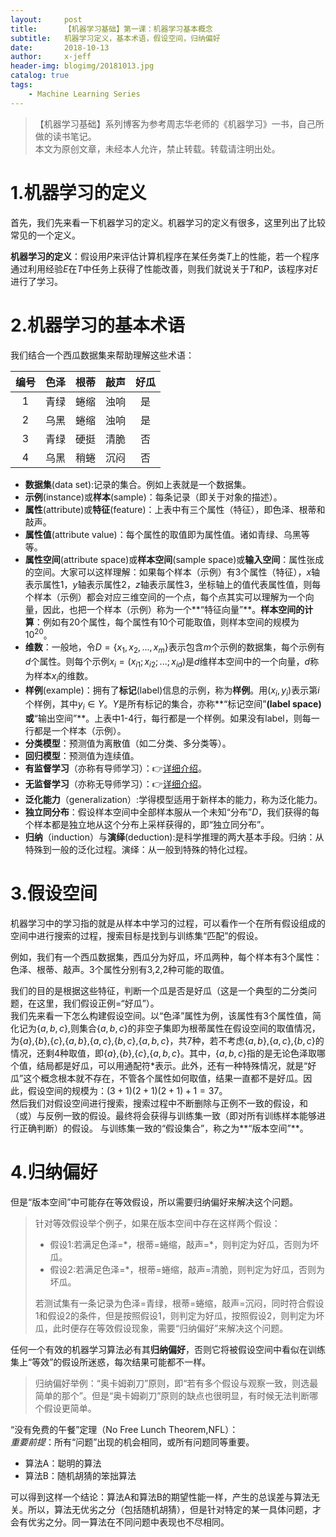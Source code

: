 ```yaml
---
layout:     post
title:      【机器学习基础】第一课：机器学习基本概念
subtitle:   机器学习定义，基本术语，假设空间，归纳偏好
date:       2018-10-13
author:     x-jeff
header-img: blogimg/20181013.jpg
catalog: true
tags:
    - Machine Learning Series
---
```

>【机器学习基础】系列博客为参考周志华老师的《机器学习》一书，自己所做的读书笔记。  
>本文为原创文章，未经本人允许，禁止转载。转载请注明出处。

# 1.机器学习的定义
首先，我们先来看一下机器学习的定义。机器学习的定义有很多，这里列出了比较常见的一个定义。

**机器学习的定义**：假设用*P*来评估计算机程序在某任务类*T*上的性能，若一个程序通过利用经验*E*在*T*中任务上获得了性能改善，则我们就说关于*T*和*P*，该程序对*E*进行了学习。
# 2.机器学习的基本术语
我们结合一个西瓜数据集来帮助理解这些术语：

|编号|色泽|根蒂|敲声|好瓜|
|:---:|:---:|:---:|:---:|:---:|
|1|青绿|蜷缩|浊响|是|
|2|乌黑|蜷缩|浊响|是|
|3|青绿|硬挺|清脆|否|
|4|乌黑|稍蜷|沉闷|否|

* **数据集**(data set):记录的集合。例如上表就是一个数据集。
* **示例**(instance)或**样本**(sample)：每条记录（即关于对象的描述）。
* **属性**(attribute)或**特征**(feature)：上表中有三个属性（特征），即色泽、根蒂和敲声。
* **属性值**(attribute value)：每个属性的取值即为属性值。诸如青绿、乌黑等等。
* **属性空间**(attribute space)或**样本空间**(sample space)或**输入空间**：属性张成的空间。大家可以这样理解：如果每个样本（示例）有3个属性（特征），*x*轴表示属性1，*y*轴表示属性2，*z*轴表示属性3，坐标轴上的值代表属性值，则每个样本（示例）都会对应三维空间的一个点，每个点其实可以理解为一个向量，因此，也把一个样本（示例）称为一个**“特征向量”**。**样本空间的计算**：例如有20个属性，每个属性有10个可能取值，则样本空间的规模为$10^{20}$。
* **维数**：一般地，令$D=\lbrace x_1,x_2,...,x_m \rbrace$表示包含*m*个示例的数据集，每个示例有*d*个属性。则每个示例$x_i=(x_{i1};x_{i2};...;x_{id})$是*d*维样本空间中的一个向量，*d*称为样本$x_i$的维数。
* **样例**(example)：拥有了**标记**(label)信息的示例，称为**样例**。用$(x_i,y_i)$表示第*i*个样例，其中$y_i\in Y$。*Y*是所有标记的集合，亦称**“标记空间”**(label space)或**“输出空间”**。上表中1-4行，每行都是一个样例。如果没有label，则每一行都是一个样本（示例）。
* **分类模型**：预测值为离散值（如二分类、多分类等）。  
* **回归模型**：预测值为连续值。
* **有监督学习**（亦称有导师学习）：👉[详细介绍](http://shichaoxin.com/2018/10/17/数学基础-第一课-机器学习中需要的数学基础/)。
* **无监督学习**（亦称无导师学习）：👉[详细介绍](http://shichaoxin.com/2018/10/17/数学基础-第一课-机器学习中需要的数学基础/)。
* **泛化能力**（generalization）:学得模型适用于新样本的能力，称为泛化能力。
* **独立同分布**：假设样本空间中全部样本服从一个未知“分布”*D*，我们获得的每个样本都是独立地从这个分布上采样获得的，即“独立同分布”。
* **归纳**（induction）与**演绎**(deduction):是科学推理的两大基本手段。归纳：从特殊到一般的泛化过程。演绎：从一般到特殊的特化过程。

# 3.假设空间
机器学习中的学习指的就是从样本中学习的过程，可以看作一个在所有假设组成的空间中进行搜索的过程，搜索目标是找到与训练集“匹配”的假设。

例如，我们有一个西瓜数据集，西瓜分为好瓜，坏瓜两种，每个样本有3个属性：色泽、根蒂、敲声。3个属性分别有3,2,2种可能的取值。

我们的目的是根据这些特征，判断一个瓜是否是好瓜（这是一个典型的二分类问题，在这里，我们假设正例=“好瓜”）。  
我们先来看一下怎么构建假设空间。以“色泽”属性为例，该属性有3个属性值，简化记为$\lbrace a,b,c \rbrace$,则集合$\lbrace a,b,c \rbrace$的非空子集即为根蒂属性在假设空间的取值情况，为$\lbrace a \rbrace$,$\lbrace b \rbrace$,$\lbrace c \rbrace$,$\lbrace a,b \rbrace$,$\lbrace a,c \rbrace$,$\lbrace b,c \rbrace$,$\lbrace a,b,c \rbrace$，共7种，若不考虑$\lbrace a,b \rbrace$,$\lbrace a,c \rbrace$,$\lbrace b,c \rbrace$的情况，还剩4种取值，即$\lbrace a \rbrace$,$\lbrace b \rbrace$,$\lbrace c \rbrace$,$\lbrace a,b,c \rbrace$。其中，$\lbrace a,b,c \rbrace$指的是无论色泽取哪个值，结局都是好瓜，可以用通配符\*表示。此外，还有一种特殊情况，就是“好瓜”这个概念根本就不存在，不管各个属性如何取值，结果一直都不是好瓜。因此，假设空间的规模为：$(3+1)(2+1)(2+1)+1=37$。   
然后我们对假设空间进行搜索，搜索过程中不断删除与正例不一致的假设，和（或）与反例一致的假设。最终将会获得与训练集一致（即对所有训练样本能够进行正确判断）的假设。
与训练集一致的“假设集合”，称之为**“版本空间”**。

# 4.归纳偏好
但是“版本空间”中可能存在等效假设，所以需要归纳偏好来解决这个问题。
>针对等效假设举个例子，如果在版本空间中存在这样两个假设：  
>
>* 假设1:若满足色泽=\*，根蒂=蜷缩，敲声=\*，则判定为好瓜，否则为坏瓜。
>* 假设2:若满足色泽=\*，根蒂=蜷缩，敲声=清脆，则判定为好瓜，否则为坏瓜。
>
>若测试集有一条记录为色泽=青绿，根蒂=蜷缩，敲声=沉闷，同时符合假设1和假设2的条件，但是按照假设1，则判定为好瓜，按照假设2，则判定为坏瓜，此时便存在等效假设现象，需要“归纳偏好”来解决这个问题。

任何一个有效的机器学习算法必有其**归纳偏好**，否则它将被假设空间中看似在训练集上“等效”的假设所迷惑，每次结果可能都不一样。

>归纳偏好举例：“奥卡姆剃刀”原则，即“若有多个假设与观察一致，则选最简单的那个”。但是“奥卡姆剃刀”原则的缺点也很明显，有时候无法判断哪个假设更简单。

“没有免费的午餐”定理（No Free Lunch Theorem,NFL）：  
*重要前提*：所有“问题”出现的机会相同，或所有问题同等重要。

* 算法A：聪明的算法
* 算法B：随机胡猜的笨拙算法

可以得到这样一个结论：算法A和算法B的期望性能一样，产生的总误差与算法无关。所以，算法无优劣之分（包括随机胡猜），但是针对特定的某一具体问题，才会有优劣之分。同一算法在不同问题中表现也不尽相同。